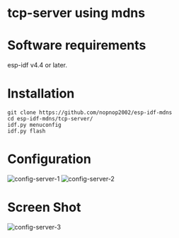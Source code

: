 # tcp-server using mdns

# Software requirements
esp-idf v4.4 or later.   

# Installation
```
git clone https://github.com/nopnop2002/esp-idf-mdns
cd esp-idf-mdns/tcp-server/
idf.py menuconfig
idf.py flash
```

# Configuration
![config-server-1](https://user-images.githubusercontent.com/6020549/182547706-f808c931-9538-4585-a7b1-d5fb6a4e42f1.jpg)
![config-server-2](https://user-images.githubusercontent.com/6020549/182547709-2d5af7e6-ba5a-4711-86d0-70123aa77d2a.jpg)

# Screen Shot
![config-server-3](https://user-images.githubusercontent.com/6020549/182547710-158955de-a87e-4a76-9ac7-ef14ee2f8dba.jpg)

